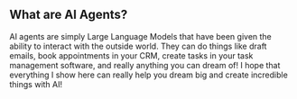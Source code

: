 ## What are AI Agents?

AI agents are simply Large Language Models that have been given the ability to interact with the outside world. They
can do things like draft emails, book appointments in your CRM, create tasks in your task management software, and
really anything you can dream of! I hope that everything I show here can really help you dream big
and create incredible things with AI!